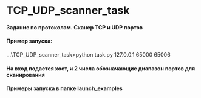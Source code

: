 # TCP_UDP_scanner_task
#### Задание по протоколам. Сканер TCP и UDP портов
#### Пример запуска:
...\TCP_UDP_scanner_task>python task.py 127.0.0.1 65000 65006
#### На вход подается хост, и 2 числа обозначающие диапазон портов для сканирования

#### Примеры запуска в папке launch_examples
